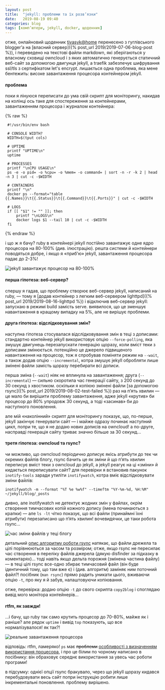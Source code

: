 ```yaml
---
layout: post
title:  "jekyll: проблеми та їх розв’язки"
date:   2019-08-19 09:40
categories: blog
tags: [комп’ютери, jekyll, docker, щоденник]
---
```


отже, онлайновий щоденник [tivasyk@home](https://blog.tivasyk.info) перенесено з гуглівського blogger’а на [власний сервер]({% post_url 2019/2019-07-06-blog-post %}), і переведено на текстові файли markdown, які зберігаються у власному сховищі owncloud і з яких автоматично генерується статичний веб-сайт за допомогою двигунця jekyll, а traefik забезпечує шифрування ssl/tls з сертифікатом let's encrypt. лишається одна проблема, яка мене бентежить: високе завантаження процесора контейнером jekyll.

#### проблема

поки я лінуюся переписати до ума свій скрипт для моніторингу, накидав на колінці ось таке для спостереження за контейнерами, завантаженням процесора і журналом контейнера:

{% raw %}
```
 #!/usr/bin/env bash
 
 # CONSOLE WIDTH?
 WIDTH=$(tput cols)
 
 # UPTIME
 printf "UPTIME\n"
 uptime
 
 # PROCESSES
 printf "\nCPU USAGE\n"
 ps -e -o pid= -o %cpu= -o %mem= -o command= | sort -n -r -k 2 | head -n 3 | cut -c -$WIDTH
 
 # CONTAINERS
 printf "\n"
 docker ps --format="table {{.Names}}\t{{.Status}}\t{{.Command}}\t{{.Ports}}" | cut -c -$WIDTH
 
 # LOGS
 if [[ "$1" != "" ]]; then
     printf "\nLOGS\n"
     docker logs $1 --tail 10 | cut -c -$WIDTH
 fi
```
{% endraw %}

і що ж я бачу? ruby в контейнері jekyll постійно завантажує одне ядро процесора на 80-100% (див. ілюстрацію). решта системи й контейнери поводяться добре, і якщо я «приб’ю» jekyll, завантаження процесора падає до 2-3%!

![jekyll завантажує процесор на 80-100%](/assets/images/2019/2019-08-19-jekyll-problems-01.jpg)

#### перша гіпотеза: веб-сервер?

спершу я гадав, що проблему створює веб-сервер jekyll, написаний на ruby, — тому я [додав контейнер з легким веб-сервером lighttpd]({% post_url 2019/2019-08-16-lighttpd %}) і відключив веб-сервер jekyll: запускаю в режимі build замість serve. виявилося, що це зменшує навантаження в кращому випадку на 5%, але не вирішує проблеми.

#### друга гіпотеза: відслідковування змін?

наступна гіпотеза стосувалася відслідковування змін в теці з дописами: стандартно контейнер jekyll використовує опцію `--force-polling`, яка змушує двигунець перезапускати генерацію щоразу, коли вміст теки з дописами змінюється. потенційно це джерело підвищеного навантаження на процесор, тож я спробував поміняти режим на `--wait`, а також додав опцію `--incremental`, котра змушує jekyll обробляти лише змінені файли замість щоразу перебирати всі дописи.

перша зміна (`--wait`) ніяк не вплинула на завантаження; друга (`--incremental`) — сильно скоротила час генерації сайту, з 200 секунд до 30 секунд з хвостиком. оскільки я копіюю змінені файли [за допомогою rsync]({% post_url 2019/2019-08-02-test-failed %}) раз на п’ять хвилин — це мало би вирішити проблему завантаження, адже jekyll «крутив» би процесор до 80% упродовж 30 секунд, а тоді «засинав» би до наступного поновлення.

але мій «наколінний» скрипт для моніторингу показує, що, по-перше, jekyll закінчує генерувати сайт — і майже одразу починає наступний цикл, попри те, що я не додаю нових дописів на owncloud! а по-друге, насправді генерація сайту триває значно більше за 30 секунд…

#### третя гіпотеза: owncloud та rsync?

чи можливо, що owncloud періодично дописує якісь атрибути до тек чи окремих файлів блогу, rsync бачить це як зміни й що п’ять хвилин переписує вміст теки з owncloud до jekyll, а jekyll реагує на ці «зміни» й кидається переписувати сайт? для перевірки я встановив пакунок `inotify-tools` заради утиліти `inotifywatch`, котра вміє відслідковувати зміни файлів:

```
inotifywatch -m --format "%T %e %w%f" --timeftm "%Y-%m-%d, %H:%M" ~/jekyll/blog/_posts
```

дивно, але inotifywatch не детектує жодних змін у файлах, окрім створення тимчасових копій кожного допису (імена починаються з крапки) — але `ls -lt` чітко показує, що всі файли (принаймні їхні атрибути) перезаписано що п’ять хвилин! вочевидячки, це таки робота rsync…

![час зміни файлів у теці блогу](/assets/images/2019/2019-08-19-jekyll-problems-02.jpg)

детальний [опис алгоритму роботи rsync](https://rsync.samba.org/how-rsync-works.html) натякає, що файли дрежела та цілі порівнюються за часом та розміром; отже, якщо rsync не пересилає час створення в переліку файлів джерела (дякую disfinder за підказку в коментарях)… тоді навіть якщо дельта порожня (змінена частина файлу) — в теці цілі rsync все-одно збирає тимчасовий файл (він буде ідентичний тому, що там вже є) і (див. алгоритм) заміняє ним поточний файл?! посібник (`man rsync`) прямо радить уникати цього, вживаючи опцію `-t`, про яку я й забув, налаштовуючи копіювання.

отже, перевірка: додаю опцію `-t` до свого скрипта `copy2blog` і споглядаю вивід мого монітора контейнерів…

#### rtfm, як завжди!

…і бачу, що ruby так само крутить процесор до 70-80%, майже як і раніше? але рядок `uptime` і вивід `top` показують, що все нормалізувалося! як так?!

![реальне завантаження процесора](/assets/images/2019/2019-08-19-jekyll-problems-03.jpg)

відповідь: rtfm, ламеряко! `ps` має ~~проблеми~~ [особливості з визначенням використання процесора](https://unix.stackexchange.com/a/58541/217126), і про це білим по чорному написано в посібнику: він обраховує середнє використання за увесь час роботи програми!

в підсумку: однієї опції rsync бракувало, через що jekyll щоразу кидався перебудовувати весь сайт попри інструкцію робити лише інкрементальні поновлення. проблему вирішено.
